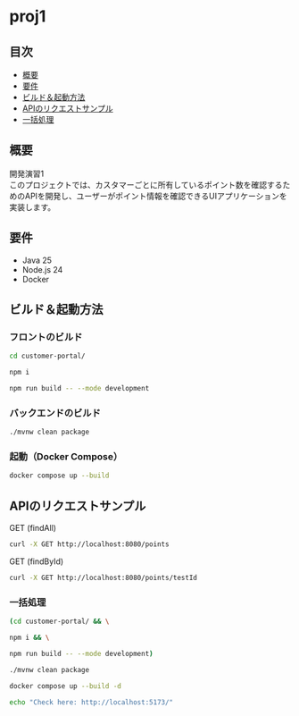 # proj1

## 目次

- [概要](#概要)
- [要件](#要件)
- [ビルド＆起動方法](#ビルド起動方法)
- [APIのリクエストサンプル](#APIのリクエストサンプル)
- [一括処理](#一括処理)

## 概要

開発演習1<br/>
このプロジェクトでは、カスタマーごとに所有しているポイント数を確認するためのAPIを開発し、ユーザーがポイント情報を確認できるUIアプリケーションを実装します。

## 要件

- Java 25
- Node.js 24
- Docker

## ビルド＆起動方法

### フロントのビルド

```bash
cd customer-portal/

npm i

npm run build -- --mode development
```

### バックエンドのビルド

```bash
./mvnw clean package
```

### 起動（Docker Compose）

```bash
docker compose up --build
```

## APIのリクエストサンプル

GET (findAll)

```bash
curl -X GET http://localhost:8080/points
```

GET (findById)

```bash
curl -X GET http://localhost:8080/points/testId
```

### 一括処理

```bash
(cd customer-portal/ && \

npm i && \

npm run build -- --mode development)

./mvnw clean package

docker compose up --build -d

echo "Check here: http://localhost:5173/"
```
